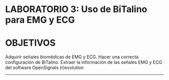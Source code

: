 # **LABORATORIO 3: Uso de BiTalino para EMG y ECG**

# OBJETIVOS
Adquirir señales biomédicas de EMG y ECG.
Hacer una correcta configuración de BiTalino.
Extraer la información de las señales EMG y ECG del software OpenSignals (r)evolution

***

